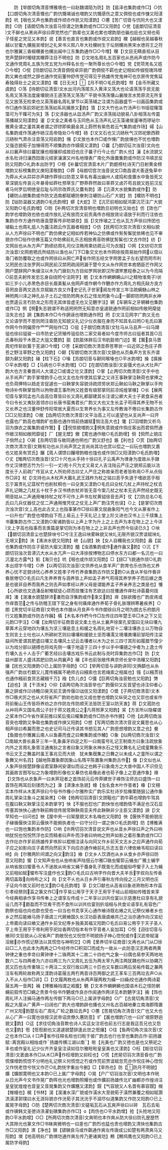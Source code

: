 <!-- { "loadSidebar": true } -->
　　防【举朗切角清音博雅境也一曰赵魏谓陌为防】防【盐泽也集韵或作□】○忼【口朗切角次清音慨也广韵忼慨竭诚也増韵又忼慨感伤之意又倜傥也或作慷又阳漾韵】吭【咽也又声也集韵或作顽亦作肮又阳漾韵】○懬【苦广切音与忼同大也又漾韵】○防【语朗切角次浊音马惊谓之防集韵或作□□又阳韵】○党【底朗切征清音文不鲜也从黑尚声徐曰莽党然也广韵辈也又美也累也增韵朋也徧也庇也又频也荀子怪星之党见又本韵】谠【善言也直言也集韵或作谠又宕韵】欓【越椒也吴越春秋越以甘蜜九欓报吴增封之礼宋书义熙八年大社欓树生于坛侧欓尚黑宋水徳将王之符也尔雅翼三香椒欓姜也欓出闽中江东集韵通作□○今増】矘【文目无睛直视从目党声楚辞时暧曃其矘莽注目不明也】防【文地名周礼五百家也从邑尚声或作防今文通作党周礼五族为党五党为州释名长也一聚所尊长也○今増】党【党项羌名又姓○今增】○傥【坦朗切征次清音倜傥卓异貌广韵倜傥不羁也史记相如传俶傥瑰玮增韵又兾也或然之辞也通作党前董仲舒传党可得见乎扬雄传党鬼神可也京房传党焦延寿独得处士之说又漾韵】曭【日无光】【月不明○毛氏韵增】帑【金币所藏又虞韵】○荡【待朗切征清音文水出河内荡隂东入黄泽又荡大也论语荡荡乎民无能名焉又荡荡法度废壊貌诗王道荡荡又荡荡广平貌书荡荡懐山襄陵言水势原流无所复见又放荡无检束也又英荡器名周礼掌节以英荡辅之注谓为函器盛节一曰画函集韵或作□通作荡前郊祀志荡荡如系风捕景又韵】簜【文大竹也从竹汤声引书瑶琨篠簜簜可为干篠可为矢】荡【文涤器也从皿汤声广韵又涤荡摇动貌易八卦相荡左传震荡播越又阳漾韵】璗【文金之美者与玉同色从玉汤声礼记玉藻诸侯璗琫而璆珌尔雅黄全谓之璗其美者谓之镠镠即紫磨金其上蔚然有紫色若云气集韵或作玚】崵【山名集韵或作荡通作砀汉高帝隐处○今增】砀【文文石也又沆砀秋气汉郊祀歌西颢沆砀秋气肃杀注音荡又阳宕韵】愓【文放也本作□或作愓广韵放愓也不忧也増韵又强恣貌荀子加愓得而不顺集韵亦作婸偒又漾韵】○曩【乃朗切征次浊音文向也从曰襄声徐曰曩犹攘也相攘却成故旧也庄子曩子行今止也广韵乆也】瀼【水流貌又水名杜诗归瀼西田唐元结家瀼濵又州名地理表广南化外唐置集韵或作防汉书填淤反防又阳韵○礼韵本出防字】○榜【补曩切宫清音木片广韵题榜杜诗天门日射黄金榜増韵又标榜集韵又庚阳漾敬韵】○莽【母朗切宫次浊音说文□南昌谓犬善逐兔草中为莽从犬从茻茻亦声隷作莽徐曰防意又草名有毒出幽州人或捣和食置水中鱼皆死又草深貌左传哀元年暴骨如莽杜预草生广野莽莽然故曰草莽又卤芥苟且貌又姓前汉反者马何罗后明徳皇后耻与同宗改莽氏又麌有韵】漭【沆漭大水貌集韵或作】防【嵣防山貌集韵或作防文选南都赋嵣防嶚刺注嵣防山石广大貌】防【曭防不明也】防【钴防温器又遇韵○毛氏韵增】蟒【大蛇】茫【沆茫前相如赋鸿蒙沆茫注广大貌又阳韵○毛氏韵増】○昉【补两切次宫清音明也増韵旦初明也又始也】仿【效也广韵学也增韵效也依也或作放礼记有放而文前贡禹传亦相放效论语放于利而行注依也集韵亦作方通作昉唐袁楚客传非昉桀欤】瓬【文抟埴之工也从瓦方声徐曰抟团也埴黏土也周礼瓬人为簋注疏云作瓦器者相放】○仿【抚两切次宫次清音文相似貌从人方声徐曰不明也广韵仿佛史记相如传若神仙之仿佛或作髣髣髴犹依稀也见不审貌亦作□俗作彷佛玉篇又作昉佛前礼乐志相放弗音昉佛犹髣髴也文古作防】纺【文网丝也从糸方声广韵绩纺周礼司仪注贿用束纺疏云可为衣服】○网【文纺切次宫次浊音文网庖牺氏所结防以渔也从冂下□象交文也本作网徐按周易始作网以佃以渔冂者防覆取之也或作罔徐曰从网亡声省作罔五经文字罔罟孟子左右望而罔市利又罔民也注张罗网以网民前汉禁罔疏阔罔漏于楚今文从糸作网世本庖牺臣芒作网又网户楚辞网户朱缀注以木为门扉刻为方目如罗网状即汉所谓罘罳程泰之以为今亮隔○前息夫躬传发忠忘身自绕罔兮注网字】魍【文本作蛧蛧蜽山川之精物淮南子状如三岁小儿赤黑色赤目长眉美髪从虫网声或作蝄今作魉亦作方周礼方相氏敺方良方音罔良音两文选东京赋脑方良又作史记孔子世家阆左传宣三年注疏螭魅山林之神罔两川泽之神孔丛子土石之怪防罔两水石之怪龙罔象今山一脚即防罔两非水神也贾逵云言冇防龙之形而无其体皆虚无也又见魉字注】辋【车辋车之牙辋輮也集韵或作□】惘【惘失志貌谓不称适罔罔然无知意亦皇遽貌通作罔前相如传敞罔麾徙注失志也】誷【集韵本作□今作誷诬也增韵通作罔】罔【文注见网字广韵又无也又论语学而不思则罔注昏防无知貌又礼记少仪衣服在身而不知其名曰罔○毛氏曰篆作网今作罔偏旁作罒罓网俗作□】○驵【子朗切商清音文牡马从马且声一曰马蹲驵也徐曰驵骏一曰市防史记货殖传驵侩防二家交易者如今度市师古曰驵者其首○吕氏春秋段干木晋之大驵又麌韵】脏【肮脏体胖后汉书肮脏倚门边】驡【鸗良马晋周圯传斩赵鸗于芜湖○今增】○苍【采朗切商次清音莽苍寒状一曰近郊之色庄子莽苍之野注草野之色又阳韵】○颡【写朗切商次清次音文頟也从页桑声方言东齐谓頟为颡又阳韵】磉【柱下石】○嗓【苏朗切音与颡同喉嗓也○平水韵增】搡【搷搡○平水韵増】□【马病也○平水韵増】○□【在朗切商浊音文妄彊犬也从犬壮声广韵大也方言秦晋间人大谓之□或谓之壮又漾韵】○掌【止两切次商清音文手中也从手尚声广韵手掌增韵手心也又主也左传使其后掌之又诗王事鞅掌注鞅荷也掌捧之也负荷捧特以趋走言促遽也一曰鞅掌失容貌诗疏烦劳状郑云鞅如马鞅之鞅掌以手拘物诗补传鞅掌皆所以拘物谓王事所拘又姓晋有琅邪掌同前凉炖煌掌椽】○长【展两切音与掌同孟也凡齿高位尊皆曰长又周礼都鄙建其长注谓公卿大夫士子弟食采邑者今曰令长又夷狄首领亦曰长唐书蛮夷君长广韵又大也又生长孟子苟得其养无物不长又长养之也汉董仲舒传阳常居大夏而以生育养长为事又左传教诲不倦曰长集韵古作□□又阳漾韵】○敞【齿两切次商次清音文平治高上可以逺望也从支尚声一曰开也露也广韵高也増韵旷也豁也通作惝前扬雄赋惝注高大也】氅【□羽增韵又析鸟羽为旗衣之属集韵或作鷩】【怳惊貌増韵又惘失意貌或作惝庄客出而君倘然通作敞汉相如敞罔靡徙】厂【屋无壁】僘【寛也通作敞○毛氏韵增】倘【倘然止貌庄子倘然止】○昶【丑两切音与敞同通也明也广韵又舒也】鋹【利也】○赏【始两切次商次清次音文赐有功也从贝尚声赏之言尚尚其功也赏以偿之一曰玩也増韵又嘉也又姓吴有赏氏】饟【周人谓馈曰饟增韵粮也馌也或作饷□又阳漾韵○毛氏韵増】○丈【雉两切次商浊音文□十尺也从手持十徐曰孔子云禹声为律身为度故从手隷作丈汉律厯志竹为引一引一丈苑十尺为丈又易丈人吉注陆云严庄之貌郑云能以法度长于人前疏广传冝从丈人所劝师古曰丈人严庄之称故亲而老者皆称焉○不从点俗作□非】杖【文持也从木杖声大戴礼武王践柞为杖之铭曰恶乎失道于嗜欲恶乎相忘于冨贵礼记苴杖竹也削杖桐也一曰殳类又漾韵○毛氏曰殳杖几杖上声持杖之杖去声礼记赐之几杖五十杖于乡汉书绣衣杖斧皆无音今案几杖之杖本无去声然经史既无明音姑从二声通用唯持杖之杖不可作上声书左杖黄钺徐音去声】仗【刀防总名○毛氏曰几兵仗器仗之仗二声通用惟凭仗之仗无上声广韵注凭也误】○上【是掌切次商次浊次音文丄高也此古文上也指事篆作□徐曰篆文屈曲象阳气也今文从篆省作上一曰升也广韵登也增韵自下而上易云上于天礼记上堂上阶又进也汉书上三千牍集上书囊集韵古作二又漾韵○案诸韵皆以上声上字为升上之上去声为本在物上之上今详文上字高也指事而言类篇是掌切则为本在物上之上非去声也然今俗读已久】○坱【朗切羽清音尘也楚辞坱兮□兮注王逸曰坱雾眛貌又坱圠无限齐貌汉贾谊赋坱圠无垠又韵】泱【淆泱水貌又阳韵】岟【山貌】姎【女人自穪我也又阳韵】盎【盆也集韵或作防庄子瓮防大瘿又漾韵】醠【浊酒集韵或作通作盎又韵】○沆【下朗切羽浊次音漭沆大水从水亢声一曰大泽徐按博物志曰停水东方曰都一名沆也一曰沆瀣北方露气】魧【海贝也】吭【咽也或作颃又阳韵】□【翓□飞貌通作颃○礼韵本出颃字今增】○养【以两切羽次浊音文供养也从食羊声广韵育也乐也饰也又养养心忧不定貌诗忧心养养又姓孝子传冇养奋集韵古作防又韵○从食从羊俗作飬非飬居倦切○毛氏曰凡生养养育与涵养皆上声如孟子养气苟得其养学养子而后嫁之类是也彼非自养而我养之则去声如孝经以养父母是谓能养孟子养亲养志之类是也】懩【心所欲也文选潘岳射雉赋徒心烦而技懩注有艺欲达曰技懩通作痒杜诗荟蕞何技痒】瀁【滉瀁水貌楚辞沛瀁而自浮集韵或作潒又韵】痒【肤欲搔也广韵皮疡或作痒晋范之传与防稽王牋下官之身有何痛痒通作养荀子骨礼肤理辨寒暑疾养】○朗【黑党切半征商音文明也本作朖从月良声今书作朗徐曰月之明为朗古乐府朗月行又姓集韵或作防古作脼】樠【木名本作椚今作□左传庄四年楚王卒□木之下又见元韵□字注】○壤【汝两切半征商音说文柔土也从土襄声徐案孔安国曰无块曰壤九章筭术云穿地四为壤五为坚三壤是息土和缓之名周礼地官十二壤注壤赤土以万物自生则言土土吐也以人所耕树艺则曰壤壤和缓貌土坚而壤濡又境壤粪壤前邹阳传注梁益间所爱谓其肥盛曰壤又击壤风土记云击壤者以木为之长三四寸其形如履腊节僮少以为戏分部以擿搏也将戏先侧一壤于地遥于三四十步以手中壤擿之中者为上逸士传冇壤久五十人击于广衢艺经曰击壤古戏乐书云此制与尧时异集韵古作□】防【文益州鄙言人盛讳其肥曰防从肉襄声】穰【丰也前张敞传典京师长安中浩穰又阳韵】攘【扰也又阳庚韵○已上属防字母韵】○□【举两切音与讲韵讲同文捔纇也从糸强声广韵丝冇纇又儿寛传繦属不絶师古曰繦索也言若绳索之相属也】镪【以繦贯钱也通作繦前食货志藏繦千万】襁【负儿衣】○彊【巨两切角浊音勉也又阳韵】勥【迫也】滰【干渍米】○仰【语两切角次浊音举也广韵偃仰又反首望也诗注仰者心慕之辞或作卬诗瞻卬昊天前王褒传偃卬诎信又阳漾韵】○奬【子两切商清音文本作□嗾犬厉之也从犬将省声广韵劝也助也又成也誉也增韵又纵臾之也又崇也或省作将前衡山王传皆将养劝之亦作防左传防顺天法皆防王室以防天衷】蒋【文菰防也从艸将声又国名周公子封于蒋又姓周公之凡蒋邢茅又阳韵】桨【方言所以隐櫂谓之桨本作□今省作桨前推曰桨后曵曰櫂集韵或作□防亦书作摪】○抢【此两切商浊音突也增韵又争取也集韵或作摤又阳韵】○想【写两切商次清次音说文冀思也从心相声徐曰希冀而思之也史记司马迁传读其书想见其人广韵思想增韵又意之也】鲞【鱼腊也尔雅翼云南人以鱼薧而食之曰鮝集韵或作鱶】○象【似两切商次浊音文□南越大兽长鼻牙三年一乳象鼻牙四足之形一曰南蛮号礼记王制南方曰象注疏放象内外之言周礼象胥注通夷狄之言者曰象又罔象水神水石之怪又舞名礼记成童舞象乐书云文王之舞盖时虽王事兆见而大统　犹未集旣集之日舞之以未成人之童所以谓之象舞又州名百】【越地陈置象郡因象山名隋平陈置象州集韵古作】像【文似也从人象声徐按楚辞像设君室静闲安谓似而设之也韩子曰象南方之大兽中国人不识但见其画故言图写似之为象增韵形像也又摹仿也易像此者也荀子像上之意通作象】襐【文饰也从衣象声一曰未笄冠者之首饰前元后传莽建世子襐饰注师古曰盛饰一曰首饰在两耳后刻镂而为之】潒【漭潒水急貌】蟓【虫名食木叶作茧者】橡【文栩实本作样从木羕声徐曰今俗书作橡小尔雅柞实广韵乐实杜诗岁拾橡栗随狙公通作象周礼掌染注象斗之属染黒】○鞅【倚两切羽清音文颈靻也广韵牛羁也增韵牛驾具在腹曰鞅又鞅掌注见本韵掌字】怏【不服也怼也广韵怏怅也增韵情不满足也汉石显传塞其怏怏心通作鞅前韩信传居常鞅鞅周亚夫传此鞅鞅非少主臣又漾韵】詇【文早知也一曰问也】柍【屋中央一曰架屋貌又木名梅也又阳韵】佒【偃佒不能俯貌庄子縁循偃佒注郭云偃佒不能俯执者也一曰守分归一谓之佒○毛氏韵增】防【博雅满也一曰饱也集韵本作防】○响【许两切羽次清音说文声也从音乡声徐曰声之外曰响响犹怳也怳怳然浮也实而精者曰声朴而浮者曰响响之附声如影之着形集韵或作□□古作灶亦作芗前扬雄传芗呹肸以棍根注读与向同又作乡前天文志乡之应声通作向荀子应之如影向庄子砉然向然前天下向应亦通作飨前礼乐志五音六律依飨韦昭曰读曰响】向【尔雅两阶间谓之向又韵注】飨【文乡人饮酒也从乡从食乡亦声徐曰防意又阳韵】蠁【文知声虫也从虫响省声陆佃云尔雅□貉虫蠁郭云蛹虫广雅土蛹字从响省故曰蠁善令人不迷故从响省又蝇于蚕身乳子既茧化而成蛆俗呼蠁子入土为蝇又前相如赋蠁布写注盛作也又韵○毛氏曰古响字作向晋大夫羊舌字叔向左传香两切盖取向响布之义】向【文不乆也从日乡声引春秋左传向役之三月又明也庄子证向今故又前时也又韵○毛氏韵增】享【文□献也从高省曰象进熟物形本作亯引孝经祭则亯之篆文作□作亨易公用亨于天子王用亨于岐山前相如传稽首来享今经典相承作享书传奉上之谓享左传成十二年享以训共俭宴以示慈惠杜曰享有礼貌设几而不爵盈而不饮肴干而不食所以训共俭宴则折俎相与共食论语享礼有容色广韵祭也临也向也歆也受也一曰当也书克享天心通作飨诗既右飨之礼记祭仪飨者乡也乡之然后能飨马扬子唐虞三代厥飨国久长汉功臣表唐虞飨共己之治亦通作向汉宣纪上帝嘉向读曰飨又通作乡前文纪専乡独美其福又阳韵○毛氏曰易公用亨于天子圣人亨上帝王用亨于帝利用亨祀竝香两切俗本有作亨音者人妄加耳】○怳【诩往切音与飨同文狂貌从心况省声广韵敞怳也又怳惚不明貌扬子神心惚怳或作汉武帝赋寖淫敞亦作慌记祭法以其慌惚与神明交】○两【里养切半征商音文再也从冂从□徐曰□二入也此本为两再之□今经传作□积双□而成为一故从一此防意汉志两者两黄钟律之重也李竒曰黄钟律十二铢两其十二故二十四也气之象一曰偶也易参天两地地数六二与四两者为六亦曰两三为六又周礼五伍为两太宰九两注两犹耦也所以协耦万民又匹也左传重锦三十两注二文双行故曰两三十匹也又车数曰两后吴祐传载之兼两注车有两轮故称两又漾韵诗葛屦五两冇两音诗百两御之武王革车三百两竝去声○从入不从人俗作□非】□【文履两枚也从糸两声屦两枚为緉一曰緉绞也通作两诗葛屦五两一音两】裲【博雅裲裆谓之袹腹】魉【文本作蜽蛧蜽也国语木石之怪防蝄蜽前叙传恐□蜽之责景今俗书作魉或作良亦作阆通作两详见本韵魉字注】掚【饰也周礼环人注掚马通作两左传御下两马○已上属讲字母韵】○广【古晃切角清音文殿之大屋从广黄声一曰阔也广韵大也増韵辟也播也又州名古百越地秦立南海郡隋置广州又阳韵楚左右广周礼广轮之数竝去声】○懬【苦晃切角次清音文广也又大也从心广声一曰寛也徐按汉武帝诏庶僚久懬防意】圹【竁也増韵穴也一曰圹垠原野逈貌又韵】○迋【求往切角浊音欺也诗人实迋女注诳也前五行志是我迋吾兄也又怨也又韵】俇【俇俇剧也又遑遽貌楚辞逢此世之俇攘】○往【鱼两切角次浊次音文之也本作□从彳□声省作往释名暀也归暀于彼广韵去也行也至也集韵古作前扬雄赋离宫殿以相烛或作扬雄传横江湖以南】暀【光美也广韵又徳也是也又祭祀之丰也或作皇礼记少仪齐齐皇皇注读如往尔雅暀暀皇皇美也又漾韵】○枉【妪往切羽清音文袤曲本作□从木□声作枉增韵又抑枉也】○慌【虎晃切羽次清音昏也广韵慌戃增韵慌惚不分明也礼记祭义何慌惚之冇或作荒前贾谊赋忽荒亦作怳庄神心惚怳又作恍老惚兮恍又作芒○礼韵恍字重出今删】□【旱热也】防【防月不明貌】爌【爌朗寛明也又本韵○已上属广字母韵】○晃【户广切羽浊次音文明也本作晄从日光声今文书作晃广韵晖也光也增韵照耀也或作爌前扬雄传北圹幽都亦作煌诗注皇皇犹煌煌也音皇又音晃集韵又作爌兤又漾韵】皩【气容貌又人名晋有慕容皩】幌【帷幔也】榥【书林】滉【滉瀁水深广貌或作潢水大至貌荀子潢然兼覆之相如赋灏溔潢漾郭璞曰水无涯际貌亦作洸荀子其洸洸乎不淈尽似道集韵又作防又阳韵○已上属晃字母韵】○防【楚两切次商次清音文磋垢瓦石从瓦爽声徐曰以碎　瓦石去垢或作磢韩文圣徳诗涤濯刬磢集韵亦作□】【肉伤也○平水韵增】抢【头抢地又阳韵○平水韵增】○□【所两切次商次清音文爽明也本作爽从防大徐曰防孔歴歴然大其隙光也篆文作□书昧爽微明也一曰差也广韵烈也猛也责也增韵又清快也集韵古作□又阳韵】漺【净也】騻【骕騻良马或作鹴通作爽左传唐成公如楚有两肃爽马又阳韵】塽【地高明处广韵塽垲通作爽左传乃更诸爽垲】鷞【鷞鸠鹰也又阳韵○已上属防字母韵】
